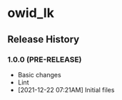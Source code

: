# owid_lk

## Release History

### 1.0.0 (PRE-RELEASE)
  * Basic changes
  * Lint
  *  [2021-12-22 07:21AM] Initial files
